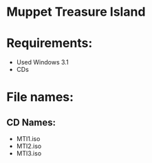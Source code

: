 # Muppet Treasure Island

# Requirements:
- Used Windows 3.1
- CDs

# File names:
## CD Names:
- MTI1.iso
- MTI2.iso
- MTI3.iso
